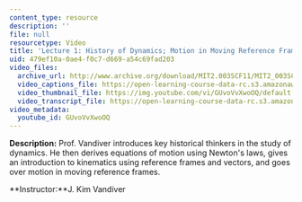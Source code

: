 ```yaml
---
content_type: resource
description: ''
file: null
resourcetype: Video
title: 'Lecture 1: History of Dynamics; Motion in Moving Reference Frames'
uid: 479ef10a-0ae4-f0c7-d669-a54c69fad203
video_files:
  archive_url: http://www.archive.org/download/MIT2.003SCF11/MIT2_003SCF11_lec01_300k.mp4
  video_captions_file: https://open-learning-course-data-rc.s3.amazonaws.com/2-003sc-engineering-dynamics-fall-2011/07932cf48cd954e3aa7d641da029a889_GUvoVvXwoOQ.vtt
  video_thumbnail_file: https://img.youtube.com/vi/GUvoVvXwoOQ/default.jpg
  video_transcript_file: https://open-learning-course-data-rc.s3.amazonaws.com/2-003sc-engineering-dynamics-fall-2011/a9dadaef5a5ac096ecba7efb6075ba40_GUvoVvXwoOQ.pdf
video_metadata:
  youtube_id: GUvoVvXwoOQ
---
```


**Description:** Prof. Vandiver introduces key historical thinkers in the study of dynamics. He then derives equations of motion using Newton's laws, gives an introduction to kinematics using reference frames and vectors, and goes over motion in moving reference frames.

**Instructor:**J. Kim Vandiver